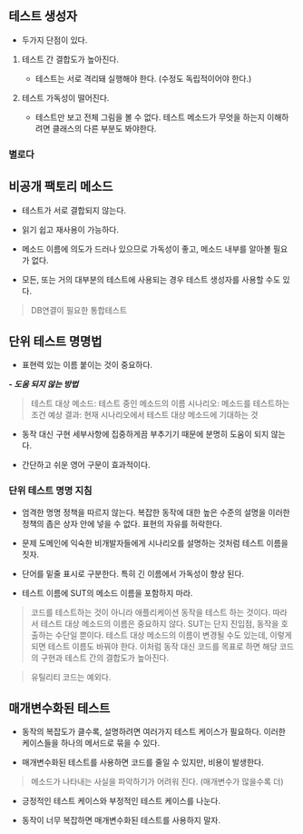 ## 테스트 생성자
- 두가지 단점이 있다.
1. 테스트 간 결합도가 높아진다.
    - 테스트는 서로 격리돼 실행해야 한다. (수정도 독립적이어야 한다.)

2. 테스트 가독성이 떨어진다.
    - 테스트만 보고 전체 그림을 볼 수 없다. 테스트 메소드가 무엇을 하는지 이해하려면 클래스의 다른 부분도 봐야한다.

### 별로다

## 비공개 팩토리 메소드
- 테스트가 서로 결합되지 않는다.

- 읽기 쉽고 재사용이 가능하다.

- 메소드 이름에 의도가 드러나 있으므로 가독성이 좋고, 메소드 내부를 알아볼 필요가 없다.

- 모든, 또는 거의 대부분의 테스트에 사용되는 경우 테스트 생성자를 사용할 수도 있다.
> DB연결이 필요한 통합테스트

## 단위 테스트 명명법
- 표현력 있는 이름 붙이는 것이 중요하다.

___- 도움 되지 않는 방법___
> 테스트 대상 메소드: 테스트 중인 메소드의 이름
시나리오: 메소드를 테스트하는 조건
예상 결과: 현재 시나리오에서 테스트 대상 메소드에 기대하는 것

- 동작 대신 구현 세부사항에 집중하게끔 부추기기 때문에 분명히 도움이 되지 않는다.

- 간단하고 쉬운 영어 구문이 효과적이다.

### 단위 테스트 명명 지침
- 엄격한 명명 정책을 따르지 않는다. 복잡한 동작에 대한 높은 수준의 설명을 이러한 정책의 좁은 상자 안에 넣을 수 없다. 표현의 자유를 허락한다.

- 문제 도메인에 익숙한 비개발자들에게 시나리오를 설명하는 것처럼 테스트 이름을 짓자.

- 단어를 밑줄 표시로 구분한다. 특히 긴 이름에서 가독성이 향상 된다.

- 테스트 이름에 SUT의 메소드 이름을 포함하지 마라.
> 코드를 테스트하는 것이 아니라 애플리케이션 동작을 테스트 하는 것이다. 따라서 테스트 대상 메소드의 이름은 중요하지 않다. SUT는 단지 진입점, 동작을 호출하는 수단일 뿐이다. 테스트 대상 메소드의 이름이 변경될 수도 있는데, 이렇게 되면 테스트 이름도 바꿔야 한다.
이처럼 동작 대신 코드를 목표로 하면 해당 코드의 구현과 테스트 간의 결합도가 높아진다.

>유틸리티 코드는 예외다.

## 매개변수화된 테스트
- 동작의 복잡도가 클수록, 설명하려면 여러가지 테스트 케이스가 필요하다. 이러한 케이스들을 하나의 메서드로 묶을 수 있다.

- 매개변수화된 테스트를 사용하면 코드를 줄일 수 있지만, 비용이 발생한다.
> 메소드가 나타내는 사실을 파악하기가 어려워 진다. (매개변수가 많을수록 더)

- 긍정적인 테스트 케이스와 부정적인 테스트 케이스를 나눈다.

- 동작이 너무 복잡하면 매개변수화된 테스트를 사용하지 말자.